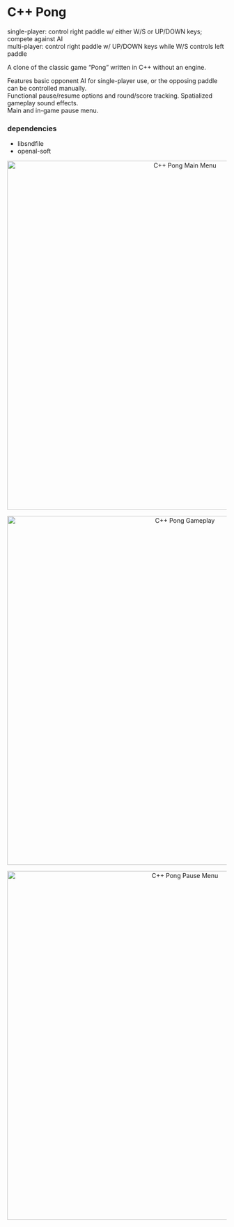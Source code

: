 # C++ Pong 
single-player: control right paddle w/ either W/S or UP/DOWN keys; compete against AI  
multi-player: control right paddle w/ UP/DOWN keys while W/S controls left paddle  

A clone of the classic game “Pong” written in C++ without an engine. 

Features basic opponent AI for single-player use, or the opposing paddle can be controlled manually.  
Functional pause/resume options and round/score tracking. Spatialized gameplay sound effects.  
Main and in-game pause menu.


### dependencies

- libsndfile
- openal-soft

<p align="center">
  <img src="https://github.com/andrewcreekmore/Pong/assets/44483269/325ace15-94f4-4bff-bb7a-efd89411500c" width="800" title="C++ Pong Main Menu">
</p>

<p align="center">
  <img src="https://github.com/andrewcreekmore/Pong/assets/44483269/0711f84c-70aa-4d23-8e5c-8a7267314304" width="800" title="C++ Pong Gameplay">
</p>

<p align="center">
  <img src="https://github.com/andrewcreekmore/Pong/assets/44483269/6e1ac7e1-a671-48f4-a3d3-63b9dddd8ee5" width="800" title="C++ Pong Pause Menu">
</p>
